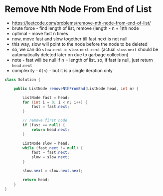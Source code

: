 # Remove Nth Node From End of List

- https://leetcode.com/problems/remove-nth-node-from-end-of-list/
- brute force - find length of list, remove (length - n + 1)th node
- optimal - move fast n times
- now, move fast and slow together till fast.next is not null
- this way, slow will point to the node before the node to be deleted
- so, we can do `slow.next = slow.next.next` (actual `slow.next` should be automatically deleted later on due to garbage collection)
- note - fast will be null if n = length of list. so, if fast is null, just return `head.next`
- complexity - `O(n)` - but it is a single iteration only

```java
class Solution {

    public ListNode removeNthFromEnd(ListNode head, int n) {

        ListNode fast = head;
        for (int i = 0; i < n; i++) {
            fast = fast.next;
        }

        // remove first node
        if (fast == null) {
            return head.next;
        }

        ListNode slow = head;
        while (fast.next != null) {
            fast = fast.next;
            slow = slow.next;
        }

        slow.next = slow.next.next;

        return head;
    }
}
```
